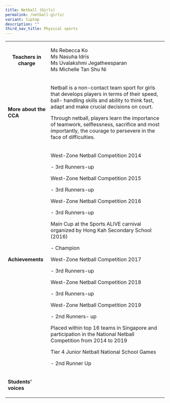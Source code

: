 ```yaml
---
title: Netball (Girls)
permalink: /netball-girls/
variant: tiptap
description: ""
third_nav_title: Physical sports
---
```

<p></p>
<table style="minWidth: 50px">
<colgroup>
<col>
<col>
</colgroup>
<tbody>
<tr>
<th rowspan="1" colspan="1">
<p><strong>Teachers in charge</strong>
</p>
<p></p>
</th>
<td rowspan="1" colspan="1">
<p>Ms Rebecca Ko &nbsp;
<br>Ms Nasuha Idris
<br>Ms Uvalakshmi Jegatheesparan&nbsp;&nbsp;&nbsp;&nbsp;&nbsp;&nbsp;&nbsp;&nbsp;&nbsp;&nbsp;&nbsp;&nbsp;
<br>Ms Michelle Tan Shu Ni</p>
</td>
</tr>
<tr>
<td rowspan="1" colspan="1">
<p><strong>More about the CCA</strong>
</p>
</td>
<td rowspan="1" colspan="1">
<p>Netball is a non-contact team sport for girls that develops players in
terms of their speed, ball- handling skills and ability to think fast,
adapt and make crucial decisions on court.</p>
<p></p>
<p>Through netball, players learn the importance of teamwork, selflessness,
sacrifice and most importantly, the courage to persevere in the face of
difficulties.</p>
</td>
</tr>
<tr>
<td rowspan="1" colspan="1">
<p><strong>Achievements</strong>
</p>
</td>
<td rowspan="1" colspan="1">
<p>West-Zone Netball Competition 2014</p>
<p>- 3rd Runners-up</p>
<p>West-Zone Netball Competition 2015</p>
<p>- 3rd Runners-up</p>
<p>West-Zone Netball Competition 2016</p>
<p>- 3rd Runners-up</p>
<p>Main Cup at the Sports ALIVE carnival organized by Hong Kah Secondary
School (2016)</p>
<p>- Champion</p>
<p>West-Zone Netball Competition 2017</p>
<p>- 3rd Runners-up</p>
<p>West-Zone Netball Competition 2018</p>
<p>- 3rd Runners-up</p>
<p>West-Zone Netball Competition 2019</p>
<p>- 2nd Runners- up</p>
<p>Placed within top 16 teams in Singapore and participation in the National
Netball Competition from 2014 to 2019</p>
<p>Tier 4 Junior Netball National School Games</p>
<p>- 2nd Runner Up</p>
</td>
</tr>
<tr>
<td rowspan="1" colspan="1">
<p><strong>Students' voices</strong>
</p>
</td>
<td rowspan="1" colspan="1">
<p></p>
</td>
</tr>
</tbody>
</table>
<p></p>